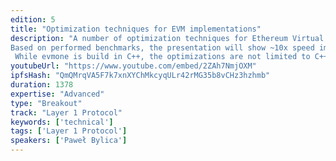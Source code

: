 ```yaml
---
edition: 5
title: "Optimization techniques for EVM implementations"
description: "A number of optimization techniques for Ethereum Virtual Machine implementations are going to be presented along with examples and benchmarks based on evmone and EVMJIT projects.
Based on performed benchmarks, the presentation will show ~10x speed improvements in evmone comparing to other EVM implementations.
 While evmone is build in C++, the optimizations are not limited to C++. All of the optimizations are applicable to any compiled language, some of them even to interpreted languages."
youtubeUrl: "https://www.youtube.com/embed/2ZAh7NmjOXM"
ipfsHash: "QmQMrqVA5F7k7xnXYChMkcyqULr42rMG35b8vCHz3hzhmb"
duration: 1378
expertise: "Advanced"
type: "Breakout"
track: "Layer 1 Protocol"
keywords: ['technical']
tags: ['Layer 1 Protocol']
speakers: ['Paweł Bylica']
---
```

